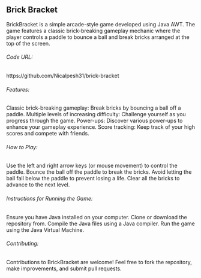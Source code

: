 <h2>Brick Bracket</h2>

BrickBracket is a simple arcade-style game developed using Java AWT. 
The game features a classic brick-breaking gameplay mechanic where 
the player controls a paddle to bounce a ball and break bricks arranged at the top of the screen.
<h6>Code URL: </h6> https://github.com/Nicalpesh31/brick-bracket

<h6>Features:</h6>
Classic brick-breaking gameplay: Break bricks by bouncing a ball off a paddle.
Multiple levels of increasing difficulty: Challenge yourself as you progress through the game.
Power-ups: Discover various power-ups to enhance your gameplay experience.
Score tracking: Keep track of your high scores and compete with friends.

<h6>How to Play:</h6>
Use the left and right arrow keys (or mouse movement) to control the paddle.
Bounce the ball off the paddle to break the bricks.
Avoid letting the ball fall below the paddle to prevent losing a life.
Clear all the bricks to advance to the next level.

<h6>Instructions for Running the Game:</h6>
Ensure you have Java installed on your computer.
Clone or download the repository from.
Compile the Java files using a Java compiler.
Run the game using the Java Virtual Machine.

<h6>Contributing:</h6>
Contributions to BrickBracket are welcome! Feel free to fork the repository, make improvements, and submit pull requests.
